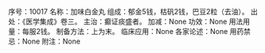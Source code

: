 序号：10017
名称：加味白金丸
组成：郁金5钱，枯矾2钱，巴豆2粒（去油）。
出处：《医学集成》卷三。
主治：癫证痰盛者。
加减：None
功效：None
用法用量：每服2钱。
制备方法：上为末。
临床应用：None
各家论述：None
用药禁忌：None
附注：None
